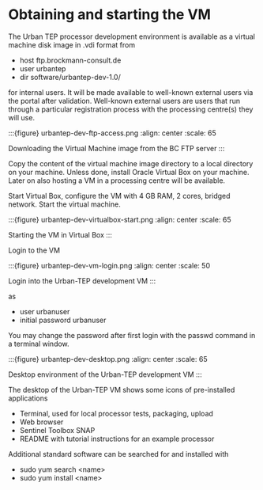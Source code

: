 # Obtaining and starting the VM

The Urban TEP processor development environment is available as a virtual machine disk image in .vdi format from

- host ftp.brockmann-consult.de
- user urbantep
- dir software/urbantep-dev-1.0/

for internal users. It will be made available to well-known external users via the portal after validation. Well-known external users are users that run through a particular registration process with the processing centre(s) they will use.

:::{figure} urbantep-dev-ftp-access.png
:align: center
:scale: 65

Downloading the Virtual Machine image from the BC FTP server
:::

Copy the content of the virtual machine image directory to a local directory on your machine. Unless done, install Oracle Virtual Box on your machine. Later on also hosting a VM in a processing centre will be available.

Start Virtual Box, configure the VM with 4 GB RAM, 2 cores, bridged network. Start the virtual machine.

:::{figure} urbantep-dev-virtualbox-start.png
:align: center
:scale: 65

Starting the VM in Virtual Box
:::

Login to the VM

:::{figure} urbantep-dev-vm-login.png
:align: center
:scale: 50

Login into the Urban-TEP development VM
:::

as

- user urbanuser
- initial password urbanuser

You may change the password after first login with the passwd command in a terminal window.

:::{figure} urbantep-dev-desktop.png
:align: center
:scale: 65

Desktop environment of the Urban-TEP development VM
:::

The desktop of the Urban-TEP VM shows some icons of pre-installed applications

- Terminal, used for local processor tests, packaging, upload
- Web browser
- Sentinel Toolbox SNAP
- README with tutorial instructions for an example processor

Additional standard software can be searched for and installed with

- sudo yum search \<name>
- sudo yum install \<name>
